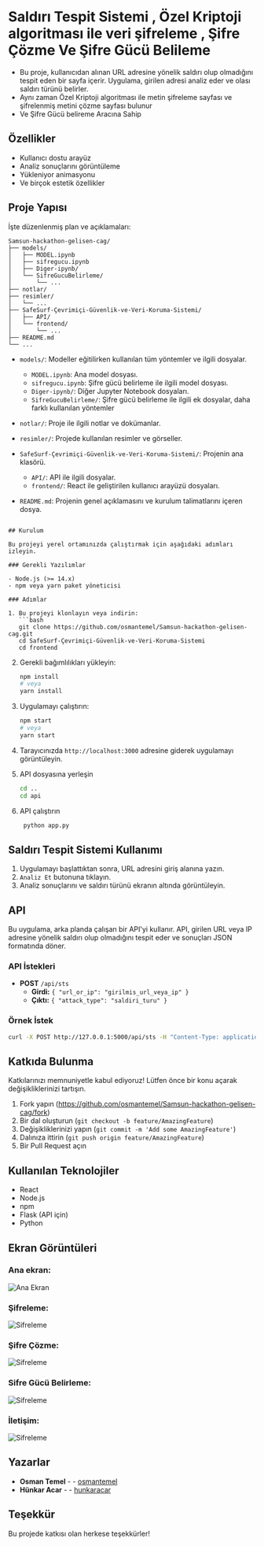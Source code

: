 
# Saldırı Tespit Sistemi , Özel Kriptoji algoritması ile veri şifreleme , Şifre Çözme Ve Şifre Gücü Belileme

- Bu proje, kullanıcıdan alınan URL adresine yönelik saldırı olup olmadığını tespit eden bir  sayfa içerir. Uygulama, girilen adresi analiz eder ve olası saldırı türünü belirler.
- Aynı zaman Özel Kriptoji algoritması ile metin şifreleme sayfası ve şifrelenmiş metini çözme sayfası bulunur
- Ve Şifre Gücü belireme Aracına Sahip
## Özellikler

- Kullanıcı dostu arayüz
- Analiz sonuçlarını görüntüleme
- Yükleniyor animasyonu
- Ve birçok estetik özellikler

## Proje Yapısı

İşte düzenlenmiş plan ve açıklamaları:

```plaintext
Samsun-hackathon-gelisen-cag/
├── models/
│   ├── MODEL.ipynb
│   ├── sifregucu.ipynb
│   ├── Diger-ipynb/
│   └── SifreGucuBelirleme/
│       └── ...
├── notlar/
├── resimler/
│   └── ...
├── SafeSurf-Çevrimiçi-Güvenlik-ve-Veri-Koruma-Sistemi/
│   ├── API/
│   └── frontend/
│       └── ...
├── README.md
└── ...
```

- `models/`: Modeller eğitilirken kullanılan tüm yöntemler ve ilgili dosyalar.
  - `MODEL.ipynb`: Ana model dosyası.
  - `sifregucu.ipynb`: Şifre gücü belirleme ile ilgili model dosyası.
  - `Diger-ipynb/`: Diğer Jupyter Notebook dosyaları.
  - `SifreGucuBelirleme/`: Şifre gücü belirleme ile ilgili ek dosyalar, daha farklı kullanılan yöntemler

- `notlar/`: Proje ile ilgili notlar ve dokümanlar.
- `resimler/`: Projede kullanılan resimler ve görseller.

- `SafeSurf-Çevrimiçi-Güvenlik-ve-Veri-Koruma-Sistemi/`: Projenin ana klasörü.
  - `API/`: API ile ilgili dosyalar.
  - `frontend/`: React ile geliştirilen kullanıcı arayüzü dosyaları.

- `README.md`: Projenin genel açıklamasını ve kurulum talimatlarını içeren dosya.
```

## Kurulum

Bu projeyi yerel ortamınızda çalıştırmak için aşağıdaki adımları izleyin.

### Gerekli Yazılımlar

- Node.js (>= 14.x)
- npm veya yarn paket yöneticisi

### Adımlar

1. Bu projeyi klonlayın veya indirin:
   ```bash
   git clone https://github.com/osmantemel/Samsun-hackathon-gelisen-cag.git
   cd SafeSurf-Çevrimiçi-Güvenlik-ve-Veri-Koruma-Sistemi
   cd frontend
   ```

2. Gerekli bağımlılıkları yükleyin:
   ```bash
   npm install
   # veya
   yarn install
   ```

3. Uygulamayı çalıştırın:
   ```bash
   npm start
   # veya
   yarn start
   ```
4. Tarayıcınızda `http://localhost:3000` adresine giderek uygulamayı görüntüleyin.

5. API dosyasına yerleşin
   ```bash
   cd ..
   cd api
   ```

6. API çalıştırın
   ```bash
    python app.py
   ```


## Saldırı Tespit Sistemi Kullanımı

1. Uygulamayı başlattıktan sonra, URL adresini giriş alanına yazın.
2. `Analiz Et` butonuna tıklayın.
3. Analiz sonuçlarını ve saldırı türünü ekranın altında görüntüleyin.

## API

Bu uygulama, arka planda çalışan bir API'yi kullanır. API, girilen URL veya IP adresine yönelik saldırı olup olmadığını tespit eder ve sonuçları JSON formatında döner.

### API İstekleri

- **POST** `/api/sts`
  - **Girdi:** `{ "url_or_ip": "girilmis_url_veya_ip" }`
  - **Çıktı:** `{ "attack_type": "saldiri_turu" }`

### Örnek İstek

```bash
curl -X POST http://127.0.0.1:5000/api/sts -H "Content-Type: application/json" -d '{"url_or_ip": "example.com"}'
```



## Katkıda Bulunma

Katkılarınızı memnuniyetle kabul ediyoruz! Lütfen önce bir konu açarak değişikliklerinizi tartışın.

1. Fork yapın (https://github.com/osmantemel/Samsun-hackathon-gelisen-cag/fork)
2. Bir dal oluşturun (`git checkout -b feature/AmazingFeature`)
3. Değişikliklerinizi yapın (`git commit -m 'Add some AmazingFeature'`)
4. Dalınıza ittirin (`git push origin feature/AmazingFeature`)
5. Bir Pull Request açın



## Kullanılan Teknolojiler

- React
- Node.js
- npm 
- Flask (API için)
- Python

## Ekran Görüntüleri

### Ana ekran:
![Ana Ekran](resimler/image.png)

### Şifreleme:
![Sifreleme](resimler/sifrele.png)

### Şifre Çözme:
![Sifreleme](resimler/sifreCoz.png)

### Sifre Gücü Belirleme:
![Sifreleme](resimler/guc.png)

### İletişim:
![Sifreleme](resimler/iletişim.png)


## Yazarlar

- **Osman Temel** - - [osmantemel](https://github.com/osmantemel)
- **Hünkar Acar** - - [hunkaracar](https://github.com/hunkaracar)

## Teşekkür

Bu projede katkısı olan herkese teşekkürler!
